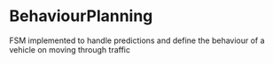 # BehaviourPlanning
FSM implemented to handle predictions and define the behaviour of a vehicle on moving through traffic

